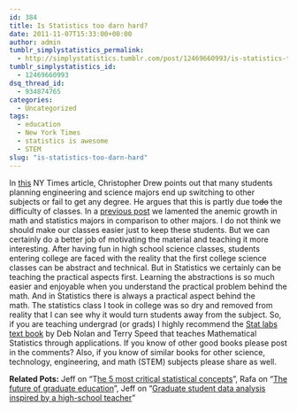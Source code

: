 ```yaml
---
id: 384
title: Is Statistics too darn hard?
date: 2011-11-07T15:33:00+00:00
author: admin
tumblr_simplystatistics_permalink:
  - http://simplystatistics.tumblr.com/post/12469660993/is-statistics-too-darn-hard
tumblr_simplystatistics_id:
  - 12469660993
dsq_thread_id:
  - 934874765
categories:
  - Uncategorized
tags:
  - education
  - New York Times
  - statistics is awesome
  - STEM
slug: "is-statistics-too-darn-hard"
---
```

In <a href="http://www.nytimes.com/2011/11/06/education/edlife/why-science-majors-change-their-mind-its-just-so-darn-hard.html?_r=1" target="_blank">this</a> NY Times article, Christopher Drew points out that many students planning engineering and science majors end up switching to other subjects or fail to get any degree. He argues that this is partly due to<strike>do</strike> the difficulty of classes. In a <a href="http://simplystatistics.tumblr.com/post/12241459446/we-need-better-marketing" target="_blank">previous post</a> we lamented the anemic growth in math and statistics majors in comparison to other majors. I do not think we should make our classes easier just to keep these students. But we can certainly do a better job of motivating the material and teaching it more interesting. After having fun in high school science classes, students entering college are faced with the reality that the first college science classes can be abstract and technical. But in Statistics we certainly can be teaching the practical aspects first. Learning the abstractions is so much easier and enjoyable when you understand the practical problem behind the math. And in Statistics there is always a practical aspect behind the math. The statistics class I took in college was so dry and removed from reality that I can see why it would turn students away from the subject. So, if you are teaching undergrad (or grads) I highly recommend the <a href="http://128.32.135.2/users/statlabs/" target="_blank">Stat labs text book</a> by Deb Nolan and Terry Speed that teaches Mathematical Statistics through applications. If you know of other good books please post in the comments? Also, if you know of similar books for other science, technology, engineering, and math (STEM) subjects please share as well.

**Related Pots:** Jeff on &#8220;T<a href="http://simplystatistics.tumblr.com/post/12076163379/the-5-most-critical-statistical-concepts" target="_blank">he 5 most critical statistical concepts</a>&#8221;, Rafa on &#8220;<a href="http://simplystatistics.tumblr.com/post/10764298034/the-future-of-graduate-education" target="_blank">The future of graduate education</a>&#8221;, Jeff on &#8220;<a href="http://simplystatistics.tumblr.com/post/11770724755/graduate-student-data-analysis-inspired-by-a" target="_blank">Graduate student data analysis inspired by a high-school teacher</a>&#8221;
